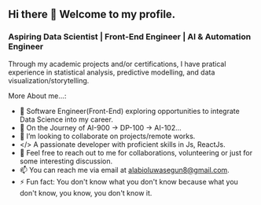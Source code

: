 ## Hi there 👋 Welcome to my profile.

### Aspiring Data Scientist | Front-End Engineer | AI & Automation Engineer

Through my academic projects and/or certifications, I have pratical experience in statistical analysis, predictive modelling, and data visualization/storytelling.

<!-- **Mckings1/Mckings1** is a ✨ _special_ ✨ repository because its `README.md` (this file) appears on your GitHub profile. -->

More About me...:
- 🔭 Software Engineer(Front-End) exploring opportunities to integrate Data Science into my career.
- 🌱 On the Journey of AI-900 → DP-100 → AI-102...
- 👯 I’m looking to collaborate on projects/remote works.
- </> A passionate developer with proficient skills in Js, ReactJs.
- 💬 Feel free to reach out to me for collaborations, volunteering or just for some interesting discussion.
- 📫 You can reach me via email at alabioluwasegun8@gmail.com.
- ⚡ Fun fact: You don't know what you don't know because what you don't know, you know, you don't know it.
